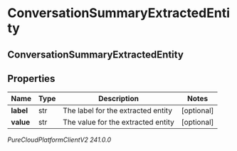 # ConversationSummaryExtractedEntity

## ConversationSummaryExtractedEntity

## Properties

|Name | Type | Description | Notes|
|------------ | ------------- | ------------- | -------------|
| **label** | str | The label for the extracted entity | [optional] |
| **value** | str | The value for the extracted entity | [optional] |



_PureCloudPlatformClientV2 241.0.0_
